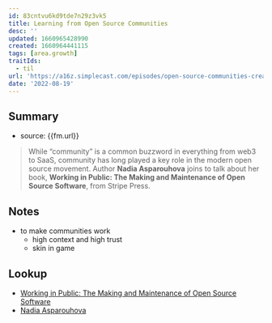 ```yaml
---
id: 83cntvu6kd9tde7n29z3vk5
title: Learning from Open Source Communities
desc: ''
updated: 1660965428990
created: 1660964441115
tags: [area.growth]
traitIds:
  - til
url: 'https://a16z.simplecast.com/episodes/open-source-communities-creators-rerun-_j2VDSSF'
date: '2022-08-19'
---
```


## Summary
- source: {{fm.url}}

> While “community” is a common buzzword in everything from web3 to SaaS, community has long played a key role in the modern open source movement. Author **Nadia Asparouhova** joins to talk about her book, **Working in Public: The Making and Maintenance of Open Source Software**, from Stripe Press.

## Notes
- to make communities work
  - high context and high trust
  - skin in game

## Lookup
- [Working in Public: The Making and Maintenance of Open Source Software](https://www.amazon.com/dp/0578675862/)
- [Nadia Asparouhova](https://nadia.xyz/)
